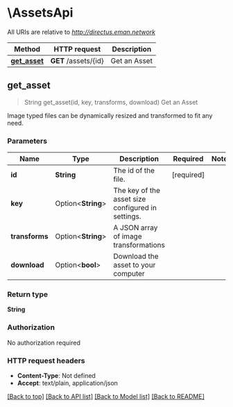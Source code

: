 # \AssetsApi

All URIs are relative to *http://directus.eman.network*

Method | HTTP request | Description
------------- | ------------- | -------------
[**get_asset**](AssetsApi.md#get_asset) | **GET** /assets/{id} | Get an Asset



## get_asset

> String get_asset(id, key, transforms, download)
Get an Asset

Image typed files can be dynamically resized and transformed to fit any need.

### Parameters


Name | Type | Description  | Required | Notes
------------- | ------------- | ------------- | ------------- | -------------
**id** | **String** | The id of the file. | [required] |
**key** | Option<**String**> | The key of the asset size configured in settings. |  |
**transforms** | Option<**String**> | A JSON array of image transformations |  |
**download** | Option<**bool**> | Download the asset to your computer |  |

### Return type

**String**

### Authorization

No authorization required

### HTTP request headers

- **Content-Type**: Not defined
- **Accept**: text/plain, application/json

[[Back to top]](#) [[Back to API list]](../README.md#documentation-for-api-endpoints) [[Back to Model list]](../README.md#documentation-for-models) [[Back to README]](../README.md)

